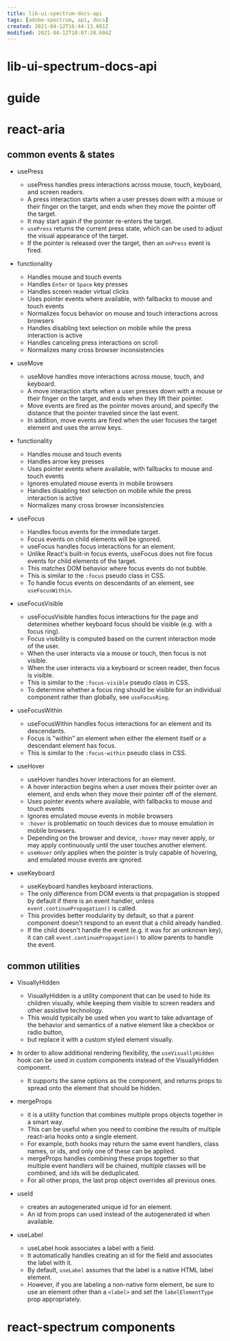 ```yaml
---
title: lib-ui-spectrum-docs-api
tags: [adobe-spectrum, api, docs]
created: 2021-04-12T16:44:13.601Z
modified: 2021-04-12T18:07:20.604Z
---
```


# lib-ui-spectrum-docs-api

# guide

# react-aria

## common events & states

- usePress
  - usePress handles press interactions across mouse, touch, keyboard, and screen readers. 
  - A press interaction starts when a user presses down with a mouse or their finger on the target, and ends when they move the pointer off the target. 
  - It may start again if the pointer re-enters the target. 
  - `usePress` returns the current press state, which can be used to adjust the visual appearance of the target. 
  - If the pointer is released over the target, then an `onPress` event is fired.
- functionality
  - Handles mouse and touch events
  - Handles `Enter` or `Space` key presses
  - Handles screen reader virtual clicks
  - Uses pointer events where available, with fallbacks to mouse and touch events
  - Normalizes focus behavior on mouse and touch interactions across browsers
  - Handles disabling text selection on mobile while the press interaction is active
  - Handles canceling press interactions on scroll
  - Normalizes many cross browser inconsistencies

- useMove
  - useMove handles move interactions across mouse, touch, and keyboard. 
  - A move interaction starts when a user presses down with a mouse or their finger on the target, and ends when they lift their pointer. 
  - Move events are fired as the pointer moves around, and specify the distance that the pointer traveled since the last event. 
  - In addition, move events are fired when the user focuses the target element and uses the arrow keys.
- functionality
  - Handles mouse and touch events
  - Handles arrow key presses
  - Uses pointer events where available, with fallbacks to mouse and touch events
  - Ignores emulated mouse events in mobile browsers
  - Handles disabling text selection on mobile while the press interaction is active
  - Normalizes many cross browser inconsistencies

- useFocus
  - Handles focus events for the immediate target. 
  - Focus events on child elements will be ignored.
  - useFocus handles focus interactions for an element. 
  - Unlike React's built-in focus events, useFocus does not fire focus events for child elements of the target. 
  - This matches DOM behavior where focus events do not bubble. 
  - This is similar to the `:focus` pseudo class in CSS.
  - To handle focus events on descendants of an element, see `useFocusWithin`.

- useFocusVisible
  - useFocusVisible handles focus interactions for the page and determines whether keyboard focus should be visible (e.g. with a focus ring). 
  - Focus visibility is computed based on the current interaction mode of the user. 
  - When the user interacts via a mouse or touch, then focus is not visible. 
  - When the user interacts via a keyboard or screen reader, then focus is visible. 
  - This is similar to the `:focus-visible` pseudo class in CSS.
  - To determine whether a focus ring should be visible for an individual component rather than globally, see `useFocusRing`.

- useFocusWithin
  - useFocusWithin handles focus interactions for an element and its descendants. 
  - Focus is "within" an element when either the element itself or a descendant element has focus. 
  - This is similar to the `:focus-within` pseudo class in CSS.

- useHover
  - useHover handles hover interactions for an element. 
  - A hover interaction begins when a user moves their pointer over an element, and ends when they move their pointer off of the element.
  - Uses pointer events where available, with fallbacks to mouse and touch events
  - Ignores emulated mouse events in mobile browsers
  - `:hover` is problematic on touch devices due to mouse emulation in mobile browsers.
  - Depending on the browser and device,  `:hover` may never apply, or may apply continuously until the user touches another element. 
  - `useHover` only applies when the pointer is truly capable of hovering, and emulated mouse events are ignored.

- useKeyboard
  - useKeyboard handles keyboard interactions. 
  - The only difference from DOM events is that propagation is stopped by default if there is an event handler, unless `event.continuePropagation()` is called. 
  - This provides better modularity by default, so that a parent component doesn't respond to an event that a child already handled. 
  - If the child doesn't handle the event (e.g. it was for an unknown key), it can call `event.continuePropagation()` to allow parents to handle the event.

## common utilities

- VisuallyHidden
  - VisuallyHidden is a utility component that can be used to hide its children visually, while keeping them visible to screen readers and other assistive technology. 
  - This would typically be used when you want to take advantage of the behavior and semantics of a native element like a checkbox or radio button, 
  - but replace it with a custom styled element visually.
- In order to allow additional rendering flexibility, the `useVisuallyHidden` hook can be used in custom components instead of the VisuallyHidden component. 
  - It supports the same options as the component, and returns props to spread onto the element that should be hidden.

- mergeProps 
  - it is a utility function that combines multiple props objects together in a smart way. 
  - This can be useful when you need to combine the results of multiple react-aria hooks onto a single element. 
  - For example, both hooks may return the same event handlers, class names, or ids, and only one of these can be applied. 
  - mergeProps handles combining these props together so that multiple event handlers will be chained, multiple classes will be combined, and ids will be deduplicated. 
  - For all other props, the last prop object overrides all previous ones.

- useId 
  - creates an autogenerated unique id for an element. 
  - An id from props can used instead of the autogenerated id when available.

- useLabel
  - useLabel hook associates a label with a field.
  - It automatically handles creating an id for the field and associates the label with it.
  - By default,  `useLabel` assumes that the label is a native HTML label element.
  - However, if you are labeling a non-native form element, be sure to use an element other than a `<label>` and set the `labelElementType` prop appropriately.
# react-spectrum components
